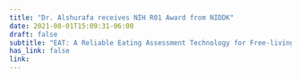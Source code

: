 ```yaml
---
title: "Dr. Alshurafa receives NIH R01 Award from NIDDK"
date: 2021-08-01T15:09:31-06:00
draft: false
subtitle: "EAT: A Reliable Eating Assessment Technology for Free-living Individuals."
has_link: false
link:
---
```

